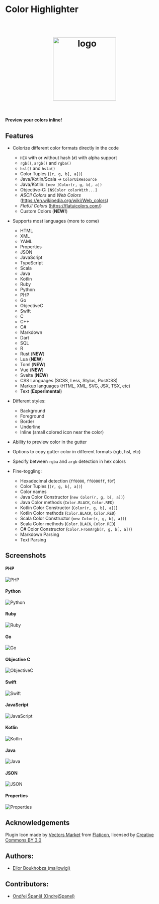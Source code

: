 # Color Highlighter

<h1 align="center">
  <br>
    <img src="https://raw.githubusercontent.com/mallowigi/color-highlighter/master/src/main/resources/META-INF/pluginIcon.svg?sanitize=true" alt="logo" width="200">
  <br><br>
</h1>

**Preview your colors inline!**

## Features

- Colorize different color formats directly in the code
    - `HEX` with or without hash (`#`) with alpha support
    - `rgb()`, `argb()` and `rgba()`
    - `hsl()` and `hsla()`
    - Color Tuples (`(r, g, b[, a])`)
    - Java/Kotlin/Scala -> `ColorUiResource`
    - Java/Kotlin: `[new ]Color(r, g, b[, a])`
    - Objective-C: `[NSColor colorWith...]`
    - *ASCII Colors* and *Web Colors* (https://en.wikipedia.org/wiki/Web_colors)
    - *FlatUI Colors* (https://flatuicolors.com/)
    - Custom Colors (**NEW!**)

- Supports most languages (more to come)
    - HTML
    - XML
    - YAML
    - Properties
    - JSON
    - JavaScript
    - TypeScript
    - Scala
    - Java
    - Kotlin
    - Ruby
    - Python
    - PHP
    - Go
    - ObjectiveC
    - Swift
    - C
    - C++
    - C#
    - Markdown
    - Dart
    - SQL
    - R
    - Rust (**NEW**)
    - Lua (**NEW**)
    - Toml (**NEW**)
    - Vue (**NEW**)
    - Svelte (**NEW**)
    - CSS Languages (SCSS, Less, Stylus, PostCSS)
    - Markup languages (HTML, XML, SVG, JSX, TSX, etc)
    - Text (**Experimental**)

- Different styles:
    - Background
    - Foreground
    - Border
    - Underline
    - Inline (small colored icon near the color)

- Ability to preview color in the gutter
- Options to copy gutter color in different formats (rgb, hsl, etc)
- Specify between `rgba` and `argb` detection in hex colors

- Fine-toggling:
    - Hexadecimal detection (`ff0000`, `ff0000ff`, `f0f`)
    - Color Tuples (`(r, g, b[, a])`)
    - Color names
    - Java Color Constructor (`new Color(r, g, b[, a])`)
    - Java Color methods (`Color.BLACK`, `Color.RED`)
    - Kotlin Color Constructor (`Color(r, g, b[, a])`)
    - Kotlin Color methods (`Color.BLACK`, `Color.RED`)
    - Scala Color Constructor (`new Color(r, g, b[, a])`)
    - Scala Color methods (`Color.BLACK`, `Color.RED`)
    - C# Color Constructor (`Color.FromArgb(r, g, b[, a])`)
    - Markdown Parsing
    - Text Parsing

## Screenshots

#### PHP

![PHP](docs/screens/php.png)

#### Python

![Python](docs/screens/python.png)

#### Ruby

![Ruby](docs/screens/ruby.png)

#### Go

![Go](docs/screens/go.png)

#### Objective C

![ObjectiveC](docs/screens/objc.png)

#### Swift

![Swift](docs/screens/swift.png)

#### JavaScript

![JavaScript](docs/screens/js.png)

#### Kotlin

![Kotlin](docs/screens/kotlin.png)

#### Java

![Java](docs/screens/java.png)

#### JSON

![JSON](docs/screens/json.png)

#### Properties

![Properties](docs/screens/properties.png)

## Acknowledgements

Plugin Icon made by [Vectors Market](https://www.flaticon.com/authors/vectors-market)
from [Flaticon](http://www.flaticon.com), licensed
by [Creative Commons BY 3.0](http://creativecommons.org/licenses/by/3.0/)

## Authors:

- [Elior Boukhobza (mallowigi)](https://github.com/mallowigi)

## Contributors:

- [Ondřej Španěl (OndrejSpanel)](https://github.com/OndrejSpanel)
